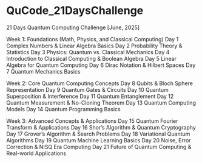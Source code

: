 # QuCode_21DaysChallenge
21 Days Quantum Computing Challenge [June, 2025]

Week 1: Foundations (Math, Physics, and Classical Computing)
Day 1	Complex Numbers & Linear Algebra Basics
Day 2	Probability Theory & Statistics
Day 3	Physics: Quantum vs. Classical Mechanics
Day 4	Introduction to Classical Computing & Boolean Algebra
Day 5	Linear Algebra for Quantum Computing
Day 6	Dirac Notation & Hilbert Spaces
Day 7	Quantum Mechanics Basics

Week 2: Core Quantum Computing Concepts
Day 8	Qubits & Bloch Sphere Representation 
Day 9	Quantum Gates & Circuits
Day 10	Quantum Superposition & Interference
Day 11	Quantum Entanglement
Day 12	Quantum Measurement & No-Cloning Theorem
Day 13	Quantum Computing Models
Day 14	Quantum Programming Basics

Week 3: Advanced Concepts & Applications
Day 15	Quantum Fourier Transform & Applications
Day 16	Shor’s Algorithm & Quantum Cryptography
Day 17	Grover’s Algorithm & Search Problems
Day 18	Variational Quantum Algorithms 
Day 19	Quantum Machine Learning Basics
Day 20	Noise, Error Correction & NISQ Era Computing
Day 21	Future of Quantum Computing & Real-world Applications
